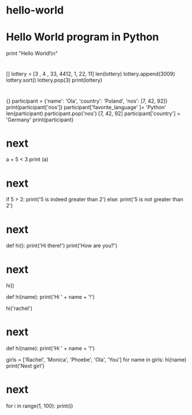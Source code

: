 # hello-world

# Hello World program in Python
    
print "Hello World!\n"
#
[]
lottery = [3 , 4 , 33, 4412, 1, 22, 11]
len(lottery)
lottery.append(3009)
lottery.sort()
lottery.pop(3)
print(lottery)
#
{}
participant = {'name': 'Ola', 'country': 'Poland', 'nos': [7, 42, 92]}
print(participant['nos'])
participant['favorite_language' ]= 'Python'
len(participant)
participant.pop('nos')
[7, 42, 92]
participant['country'] = 'Germany'
print(participant)
# next
a = 5 < 3
print (a)
# next
if 5 > 2:
    print('5 is indeed greater than 2')
else:
    print('5 is not greater than 2')
# next
def hi():
    print('Hi there!')
    print('How are you?') 
# next
hi()

def hi(name):
    print('Hi ' + name + '!')

hi('rachel')
# next

def hi(name):
    print('Hi ' + name + '!')

girls = ['Rachel', 'Monica', 'Phoebe', 'Ola', 'You']
for name in girls:
    hi(name)
    print('Next girl')
# next
for i in range(1, 100):
    print(i)
